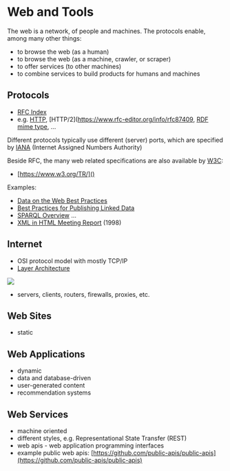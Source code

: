 # Web and Tools

The web is a network, of people and machines. The protocols enable, among many other things:

* to browse the web (as a human)
* to browse the web (as a machine, crawler, or scraper)
* to offer services (to other machines)
* to combine services to build products for humans and machines

## Protocols

* [RFC Index](https://www.rfc-editor.org/rfc-index.html)
* e.g. [HTTP](https://tools.ietf.org/html/rfc2616), [HTTP/2](https://www.rfc-editor.org/info/rfc87409, [RDF mime type](https://www.rfc-editor.org/info/rfc3870), ...

Different protocols typically use different (server) ports, which are specified
by [IANA](https://www.iana.org/assignments/protocol-numbers/protocol-numbers.xhtml) (Internet Assigned Numbers Authority)

Beside RFC, the many web related specifications are also available by [W3C](https://www.w3.org/Protocols/):

* [https://www.w3.org/TR/]()

Examples:

* [Data on the Web Best Practices](https://www.w3.org/TR/2017/REC-dwbp-20170131/)
* [Best Practices for Publishing Linked Data](https://www.w3.org/TR/2014/NOTE-ld-bp-20140109/)
* [SPARQL Overview](https://www.w3.org/TR/2013/REC-sparql11-overview-20130321/)
...
* [XML in HTML Meeting Report](https://www.w3.org/TR/1998/NOTE-xh-19980511) (1998)

## Internet

* OSI protocol model with mostly TCP/IP 
* [Layer Architecture](https://en.wikipedia.org/wiki/OSI_model#Layer_architecture)

![](https://upload.wikimedia.org/wikipedia/commons/8/8d/OSI_Model_v1.svg)

* servers, clients, routers, firewalls, proxies, etc.

## Web Sites

* static

## Web Applications

* dynamic
* data and database-driven
* user-generated content
* recommendation systems

## Web Services

* machine oriented
* different styles, e.g. Representational State Transfer (REST)
* web apis - web application programming interfaces
* example public web apis: [https://github.com/public-apis/public-apis](https://github.com/public-apis/public-apis)
